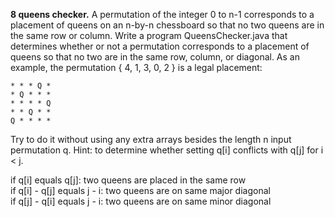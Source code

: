 **8 queens checker.** A permutation of the integer 0 to n-1 corresponds to a placement of queens on an n-by-n chessboard so that no two queens are in the same row or column. Write a program QueensChecker.java that determines whether or not a permutation corresponds to a placement of queens so that no two are in the same row, column, or diagonal. As an example, the permutation { 4, 1, 3, 0, 2 } is a legal placement:
````
* * * Q * 
* Q * * * 
* * * * Q 
* * Q * * 
Q * * * * 
````
Try to do it without using any extra arrays besides the length n input permutation q. Hint: to determine whether setting q[i] conflicts with q[j] for i < j.

if q[i] equals q[j]: two queens are placed in the same row<br/>
if q[i] - q[j] equals j - i: two queens are on same major diagonal<br/>
if q[j] - q[i] equals j - i: two queens are on same minor diagonal<br/>
